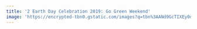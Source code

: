 ```yaml
---
title: '2 Earth Day Celebration 2019: Go Green Weekend'
image: 'https://encrypted-tbn0.gstatic.com/images?q=tbn%3AANd9GcTIXEy0dItBgka52r-kWdhqx15Yb5aEMwd3ufIPvfsfSSlWFQhA'
---
```


